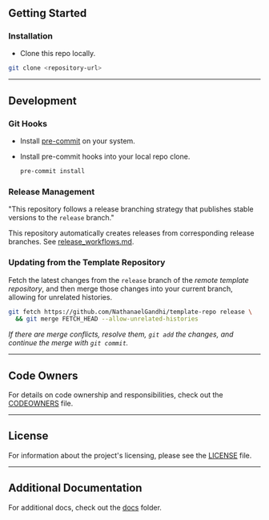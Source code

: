 # <!-- <Repository name> -->

<!-- <About/description> -->

## Getting Started

<!-- ### Prerequisites -->

### Installation

- Clone this repo locally.

```sh
git clone <repository-url>
```

<!-- ### Usage -->

---

## Development

### Git Hooks

- Install [pre-commit](https://pre-commit.com/#install) on your system.

- Install pre-commit hooks into your local repo clone.

  ```sh
  pre-commit install
  ```

### Release Management

<!-- This repository does not follow a release branching strategy. -->
"This repository follows a release branching strategy that publishes stable versions to the `release` branch."
<!-- This repository follows a release branching strategy that starts with `release-candidate` and publishes stable versions to `release`. -->
<!-- This repository follows a release branching strategy that begins with `release-beta`, progresses to `release-candidate`, and publishes stable versions to `release`. -->

This repository automatically creates releases from corresponding release branches. See [release_workflows.md](docs/release_workflows.md).

### Updating from the Template Repository

Fetch the latest changes from the `release` branch of the _remote template repository_, and then merge those changes into your current branch, allowing for unrelated histories.

```sh
git fetch https://github.com/NathanaelGandhi/template-repo release \
  && git merge FETCH_HEAD --allow-unrelated-histories
```

_If there are merge conflicts, resolve them, `git add` the changes, and continue the merge with `git commit`._

---

## Code Owners

For details on code ownership and responsibilities, check out the [CODEOWNERS](docs/CODEOWNERS) file.

---

## License

For information about the project's licensing, please see the [LICENSE](LICENSE) file.

---

## Additional Documentation

For additional docs, check out the [docs](docs/) folder.
